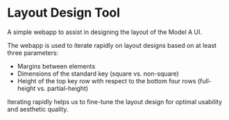 # Layout Design Tool

A simple webapp to assist in designing the layout of the Model A UI.

The webapp is used to iterate rapidly on layout designs based on at least three parameters:
- Margins between elements
- Dimensions of the standard key (square vs. non-square)
- Height of the top key row with respect to the bottom four rows (full-height vs. partial-height)

Iterating rapidly helps us to fine-tune the layout design for optimal usability and aesthetic quality.
